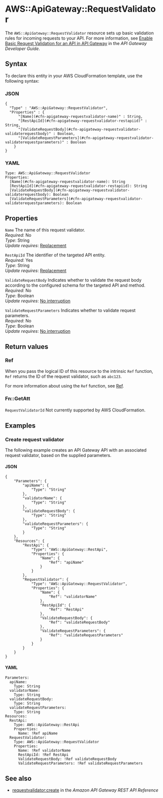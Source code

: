 # AWS::ApiGateway::RequestValidator<a name="aws-resource-apigateway-requestvalidator"></a>

The `AWS::ApiGateway::RequestValidator` resource sets up basic validation rules for incoming requests to your API\. For more information, see [Enable Basic Request Validation for an API in API Gateway](https://docs.aws.amazon.com/apigateway/latest/developerguide/api-gateway-method-request-validation.html) in the *API Gateway Developer Guide*\.

## Syntax<a name="aws-resource-apigateway-requestvalidator-syntax"></a>

To declare this entity in your AWS CloudFormation template, use the following syntax:

### JSON<a name="aws-resource-apigateway-requestvalidator-syntax.json"></a>

```
{
  "Type" : "AWS::ApiGateway::RequestValidator",
  "Properties" : {
      "[Name](#cfn-apigateway-requestvalidator-name)" : String,
      "[RestApiId](#cfn-apigateway-requestvalidator-restapiid)" : String,
      "[ValidateRequestBody](#cfn-apigateway-requestvalidator-validaterequestbody)" : Boolean,
      "[ValidateRequestParameters](#cfn-apigateway-requestvalidator-validaterequestparameters)" : Boolean
    }
}
```

### YAML<a name="aws-resource-apigateway-requestvalidator-syntax.yaml"></a>

```
Type: AWS::ApiGateway::RequestValidator
Properties: 
  [Name](#cfn-apigateway-requestvalidator-name): String
  [RestApiId](#cfn-apigateway-requestvalidator-restapiid): String
  [ValidateRequestBody](#cfn-apigateway-requestvalidator-validaterequestbody): Boolean
  [ValidateRequestParameters](#cfn-apigateway-requestvalidator-validaterequestparameters): Boolean
```

## Properties<a name="aws-resource-apigateway-requestvalidator-properties"></a>

`Name`  <a name="cfn-apigateway-requestvalidator-name"></a>
The name of this request validator\.  
*Required*: No  
*Type*: String  
*Update requires*: [Replacement](https://docs.aws.amazon.com/AWSCloudFormation/latest/UserGuide/using-cfn-updating-stacks-update-behaviors.html#update-replacement)

`RestApiId`  <a name="cfn-apigateway-requestvalidator-restapiid"></a>
The identifier of the targeted API entity\.  
*Required*: Yes  
*Type*: String  
*Update requires*: [Replacement](https://docs.aws.amazon.com/AWSCloudFormation/latest/UserGuide/using-cfn-updating-stacks-update-behaviors.html#update-replacement)

`ValidateRequestBody`  <a name="cfn-apigateway-requestvalidator-validaterequestbody"></a>
Indicates whether to validate the request body according to the configured schema for the targeted API and method\.  
*Required*: No  
*Type*: Boolean  
*Update requires*: [No interruption](https://docs.aws.amazon.com/AWSCloudFormation/latest/UserGuide/using-cfn-updating-stacks-update-behaviors.html#update-no-interrupt)

`ValidateRequestParameters`  <a name="cfn-apigateway-requestvalidator-validaterequestparameters"></a>
Indicates whether to validate request parameters\.  
*Required*: No  
*Type*: Boolean  
*Update requires*: [No interruption](https://docs.aws.amazon.com/AWSCloudFormation/latest/UserGuide/using-cfn-updating-stacks-update-behaviors.html#update-no-interrupt)

## Return values<a name="aws-resource-apigateway-requestvalidator-return-values"></a>

### Ref<a name="aws-resource-apigateway-requestvalidator-return-values-ref"></a>

When you pass the logical ID of this resource to the intrinsic `Ref` function, `Ref` returns the ID of the request validator, such as `abc123`\.

For more information about using the `Ref` function, see [Ref](https://docs.aws.amazon.com/AWSCloudFormation/latest/UserGuide/intrinsic-function-reference-ref.html)\.

### Fn::GetAtt<a name="aws-resource-apigateway-requestvalidator-return-values-fn--getatt"></a>

#### <a name="aws-resource-apigateway-requestvalidator-return-values-fn--getatt-fn--getatt"></a>

`RequestValidatorId`  <a name="RequestValidatorId-fn::getatt"></a>
Not currently supported by AWS CloudFormation\.

## Examples<a name="aws-resource-apigateway-requestvalidator--examples"></a>



### Create request validator<a name="aws-resource-apigateway-requestvalidator--examples--Create_request_validator"></a>

The following example creates an API Gateway API with an associated request validator, based on the supplied parameters\.

#### JSON<a name="aws-resource-apigateway-requestvalidator--examples--Create_request_validator--json"></a>

```
{
    "Parameters": {
        "apiName": {
            "Type": "String"
        },
        "validatorName": {
            "Type": "String"
        },
        "validateRequestBody": {
            "Type": "String"
        },
        "validateRequestParameters": {
            "Type": "String"
        }
    },
    "Resources": {
        "RestApi": {
            "Type": "AWS::ApiGateway::RestApi",
            "Properties": {
                "Name": {
                    "Ref": "apiName"
                }
            }
        },
        "RequestValidator": {
            "Type": "AWS::ApiGateway::RequestValidator",
            "Properties": {
                "Name": {
                    "Ref": "validatorName"
                },
                "RestApiId": {
                    "Ref": "RestApi"
                },
                "ValidateRequestBody": {
                    "Ref": "validateRequestBody"
                },
                "ValidateRequestParameters": {
                    "Ref": "validateRequestParameters"
                }
            }
        }
    }
}
```

#### YAML<a name="aws-resource-apigateway-requestvalidator--examples--Create_request_validator--yaml"></a>

```
Parameters:
  apiName:
    Type: String
  validatorName:
    Type: String
  validateRequestBody:
    Type: String
  validateRequestParameters:
    Type: String
Resources:
  RestApi:
    Type: AWS::ApiGateway::RestApi
    Properties:
      Name: !Ref apiName
  RequestValidator:
    Type: AWS::ApiGateway::RequestValidator
    Properties:
      Name: !Ref validatorName
      RestApiId: !Ref RestApi
      ValidateRequestBody: !Ref validateRequestBody
      ValidateRequestParameters: !Ref validateRequestParameters
```

## See also<a name="aws-resource-apigateway-requestvalidator--seealso"></a>
+ [requestvalidator:create](https://docs.aws.amazon.com/apigateway/api-reference/link-relation/requestvalidator-create/) in the *Amazon API Gateway REST API Reference*

